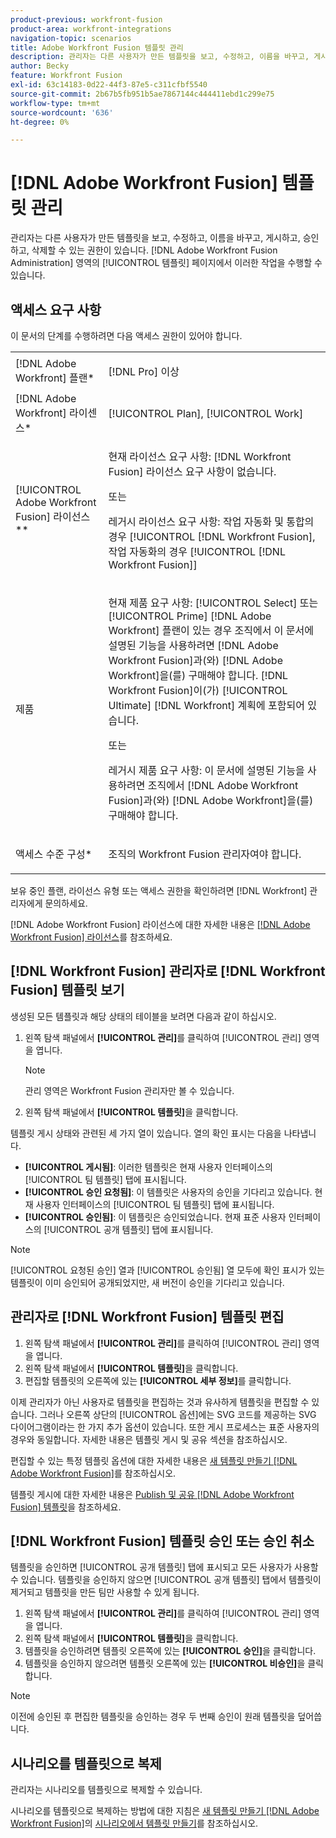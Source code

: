```yaml
---
product-previous: workfront-fusion
product-area: workfront-integrations
navigation-topic: scenarios
title: Adobe Workfront Fusion 템플릿 관리
description: 관리자는 다른 사용자가 만든 템플릿을 보고, 수정하고, 이름을 바꾸고, 게시하고, 승인하고, 삭제할 수 있는 권한이 있습니다.  [!DNL Adobe Workfront Fusion Administration] 영역의 [!UICONTROL 템플릿] 페이지에서 이러한 작업을 수행할 수 있습니다.
author: Becky
feature: Workfront Fusion
exl-id: 63c14183-0d22-44f3-87e5-c311cfbf5540
source-git-commit: 2b67b5fb951b5ae7867144c444411ebd1c299e75
workflow-type: tm+mt
source-wordcount: '636'
ht-degree: 0%

---
```


# [!DNL Adobe Workfront Fusion] 템플릿 관리

관리자는 다른 사용자가 만든 템플릿을 보고, 수정하고, 이름을 바꾸고, 게시하고, 승인하고, 삭제할 수 있는 권한이 있습니다. [!DNL Adobe Workfront Fusion Administration] 영역의 [!UICONTROL 템플릿] 페이지에서 이러한 작업을 수행할 수 있습니다.

## 액세스 요구 사항

이 문서의 단계를 수행하려면 다음 액세스 권한이 있어야 합니다.

<table style="table-layout:auto"> 
 <col> 
 <col> 
 <tbody> 
  <tr> 
    <td role="rowheader">[!DNL Adobe Workfront] 플랜*</td> 
   <td> <p>[!DNL Pro] 이상</p> </td> 
  </tr>
   <tr data-mc-conditions="QuicksilverOrClassic.Draft mode"> 
    <td role="rowheader">[!DNL Adobe Workfront] 라이센스*</td> 
    <td> <p>[!UICONTROL Plan], [!UICONTROL Work]</p> </td> 
   </tr>
  <tr> 
   <td role="rowheader">[!UICONTROL Adobe Workfront Fusion] 라이선스**</td> 
  <td>
   <p>현재 라이선스 요구 사항: [!DNL Workfront Fusion] 라이선스 요구 사항이 없습니다.</p>
   <p>또는</p>
   <p>레거시 라이선스 요구 사항: 작업 자동화 및 통합의 경우 [!UICONTROL [!DNL Workfront Fusion], 작업 자동화의 경우 [!UICONTROL [!DNL Workfront Fusion]]</p>
   </td>  
  </tr> 
  <tr> 
   <td role="rowheader">제품</td> 
   <td>
   <p>현재 제품 요구 사항: [!UICONTROL Select] 또는 [!UICONTROL Prime] [!DNL Adobe Workfront] 플랜이 있는 경우 조직에서 이 문서에 설명된 기능을 사용하려면 [!DNL Adobe Workfront Fusion]과(와) [!DNL Adobe Workfront]을(를) 구매해야 합니다. [!DNL Workfront Fusion]이(가) [!UICONTROL Ultimate] [!DNL Workfront] 계획에 포함되어 있습니다.</p>
   <p>또는</p>
   <p>레거시 제품 요구 사항: 이 문서에 설명된 기능을 사용하려면 조직에서 [!DNL Adobe Workfront Fusion]과(와) [!DNL Adobe Workfront]을(를) 구매해야 합니다.</p>
   </td> 
  </tr> 
  <tr data-mc-conditions=""> 
   <td role="rowheader">액세스 수준 구성*</td> 
   <td> <p>조직의 Workfront Fusion 관리자여야 합니다.</p> </td> 
  </tr> 
 </tbody> 
</table>

보유 중인 플랜, 라이선스 유형 또는 액세스 권한을 확인하려면 [!DNL Workfront] 관리자에게 문의하세요.

[!DNL Adobe Workfront Fusion] 라이선스에 대한 자세한 내용은 [[!DNL Adobe Workfront Fusion] 라이선스](../../../workfront-fusion/get-started/license-automation-vs-integration.md)를 참조하세요.

## [!DNL Workfront Fusion] 관리자로 [!DNL Workfront Fusion] 템플릿 보기

생성된 모든 템플릿과 해당 상태의 테이블을 보려면 다음과 같이 하십시오.

1. 왼쪽 탐색 패널에서 **[!UICONTROL 관리]**&#x200B;를 클릭하여 [!UICONTROL 관리] 영역을 엽니다.

   >[!NOTE]
   >
   >관리 영역은 Workfront Fusion 관리자만 볼 수 있습니다.

1. 왼쪽 탐색 패널에서 **[!UICONTROL 템플릿]**&#x200B;을 클릭합니다.

템플릿 게시 상태와 관련된 세 가지 열이 있습니다. 열의 확인 표시는 다음을 나타냅니다.

* **[!UICONTROL 게시됨]**: 이러한 템플릿은 현재 사용자 인터페이스의 [!UICONTROL 팀 템플릿] 탭에 표시됩니다.
* **[!UICONTROL 승인 요청됨]**: 이 템플릿은 사용자의 승인을 기다리고 있습니다. 현재 사용자 인터페이스의 [!UICONTROL 팀 템플릿] 탭에 표시됩니다.
* **[!UICONTROL 승인됨]**: 이 템플릿은 승인되었습니다. 현재 표준 사용자 인터페이스의 [!UICONTROL 공개 템플릿] 탭에 표시됩니다.

>[!NOTE]
>
>[!UICONTROL 요청된 승인] 열과 [!UICONTROL 승인됨] 열 모두에 확인 표시가 있는 템플릿이 이미 승인되어 공개되었지만, 새 버전이 승인을 기다리고 있습니다.

## 관리자로 [!DNL Workfront Fusion] 템플릿 편집

1. 왼쪽 탐색 패널에서 **[!UICONTROL 관리]**&#x200B;를 클릭하여 [!UICONTROL 관리] 영역을 엽니다.
1. 왼쪽 탐색 패널에서 **[!UICONTROL 템플릿]**&#x200B;을 클릭합니다.
1. 편집할 템플릿의 오른쪽에 있는 **[!UICONTROL 세부 정보]**&#x200B;를 클릭합니다.

이제 관리자가 아닌 사용자로 템플릿을 편집하는 것과 유사하게 템플릿을 편집할 수 있습니다. 그러나 오른쪽 상단의 [!UICONTROL 옵션]에는 SVG 코드를 제공하는 SVG 다이어그램이라는 한 가지 추가 옵션이 있습니다. 또한 게시 프로세스는 표준 사용자의 경우와 동일합니다. 자세한 내용은 템플릿 게시 및 공유 섹션을 참조하십시오.

편집할 수 있는 특정 템플릿 옵션에 대한 자세한 내용은 [새 템플릿 만들기 [!DNL Adobe Workfront Fusion]](../../../workfront-fusion/scenarios/templates/create-new-fusion-templates.md)를 참조하십시오.

템플릿 게시에 대한 자세한 내용은 [Publish 및 공유 [!DNL Adobe Workfront Fusion] 템플릿](../../../workfront-fusion/scenarios/templates/publish-and-share-fusion-templates.md)을 참조하세요.

## [!DNL Workfront Fusion] 템플릿 승인 또는 승인 취소

템플릿을 승인하면 [!UICONTROL 공개 템플릿] 탭에 표시되고 모든 사용자가 사용할 수 있습니다. 템플릿을 승인하지 않으면 [!UICONTROL 공개 템플릿] 탭에서 템플릿이 제거되고 템플릿을 만든 팀만 사용할 수 있게 됩니다.

1. 왼쪽 탐색 패널에서 **[!UICONTROL 관리]**&#x200B;를 클릭하여 [!UICONTROL 관리] 영역을 엽니다.
1. 왼쪽 탐색 패널에서 **[!UICONTROL 템플릿]**&#x200B;을 클릭합니다.
1. 템플릿을 승인하려면 템플릿 오른쪽에 있는 **[!UICONTROL 승인]**&#x200B;을 클릭합니다.
1. 템플릿을 승인하지 않으려면 템플릿 오른쪽에 있는 **[!UICONTROL 비승인]**&#x200B;을 클릭합니다.

>[!NOTE]
>
>이전에 승인된 후 편집한 템플릿을 승인하는 경우 두 번째 승인이 원래 템플릿을 덮어씁니다.

## 시나리오를 템플릿으로 복제

관리자는 시나리오를 템플릿으로 복제할 수 있습니다.

시나리오를 템플릿으로 복제하는 방법에 대한 지침은 [새 템플릿 만들기 [!DNL Adobe Workfront Fusion]](../../../workfront-fusion/scenarios/templates/create-new-fusion-templates.md)의 [시나리오에서 템플릿 만들기](../../../workfront-fusion/scenarios/templates/create-new-fusion-templates.md#create-a-template-from-a-scenario)를 참조하십시오.
